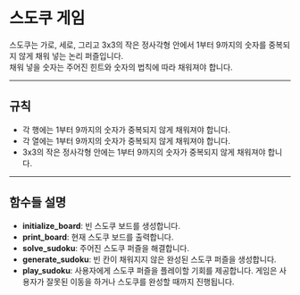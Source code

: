 # 스도쿠 게임

스도쿠는 가로, 세로, 그리고 3x3의 작은 정사각형 안에서 1부터 9까지의 숫자를 중복되지 않게 채워 넣는 논리 퍼즐입니다.  
채워 넣을 숫자는 주어진 힌트와 숫자의 법칙에 따라 채워져야 합니다.

---

## 규칙

- 각 행에는 1부터 9까지의 숫자가 중복되지 않게 채워져야 합니다.
- 각 열에는 1부터 9까지의 숫자가 중복되지 않게 채워져야 합니다.
- 3x3의 작은 정사각형 안에는 1부터 9까지의 숫자가 중복되지 않게 채워져야 합니다.

---

## 함수들 설명

- **initialize_board**: 빈 스도쿠 보드를 생성합니다.
- **print_board**: 현재 스도쿠 보드를 출력합니다.
- **solve_sudoku**: 주어진 스도쿠 퍼즐을 해결합니다.
- **generate_sudoku**: 빈 칸이 채워지지 않은 완성된 스도쿠 퍼즐을 생성합니다.
- **play_sudoku**: 사용자에게 스도쿠 퍼즐을 플레이할 기회를 제공합니다. 게임은 사용자가 잘못된 이동을 하거나 스도쿠를 완성할 때까지 진행됩니다.
